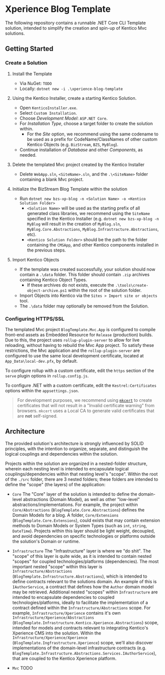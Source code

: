 # Xperience Blog Template

The following repository contains a runnable .NET Core CLI Template solution, intended to simplify the creation and spin-up of Kentico Mvc solutions.

## Getting Started

### Create a Solution

1. Install the Template

   - Via NuGet: `TODO`
   - Locally: `dotnet new -i .\xperience-blog-template`

2. Using the Kentico Installer, create a starting Kentico Solution.

   - Open `KenticoInstaller.exe`.
   - Select `Custom Installation`.
   - Choose _Development Model_: `ASP.NET Core`.
   - For _Installation Type_, choose a target folder to create the solution within.
     - For the _Site_ option, we recommend using the same codename to be used as a prefix for CodeName/ClassNames of other custom Kentico Objects (e.g. `BizStream`, `BZS`, `MyBlog`).
   - Continue installation of _Database_ and other _Components_, as needed.

3. Delete the templated Mvc project created by the Kentico Installer

   - Delete `WebApp.sln`, `<SiteName>.sln`, and the `.\<SiteName>` folder containing a blank Mvc project.

4. Initialize the BizStream Blog Template within the solution
   - Run `dotnet new bzs-xp-blog -n <Solution Name> -o <Kentico Solution Folder>`
     - `<Solution Name>` will be used as the starting prefix of all generated class libraries, we recommend using the `SiteName` specified in the Kentico Installer (e.g. `dotnet new bzs-xp-blog -n MyBlog` will result in the creation of `MyBlog.sln`, `MyBlog.Core.Abstractions`, `MyBlog.Infrastracture.Abstractions`, etc).
     - `<Kentico Solution Folder>` should be the path to the folder containing the `CMSApp`, and other Kentico components installed in the previous steps.
  
5. Import Kentico Objects
    - If the template was created successfully, your solution should now contain a `.\data` folder. This folder should contain `.zip` archives containing Kentico Object Types.
        - If these archives do not exists, execute the `.\tools\create-object-archive.ps1` within the root of the solution folder.
    - Import Objects into Kentico via the `Sites > Import site or objects` tool.
    - The `.\data` folder may optionally be removed from the Solution.

### Configuring HTTPS/SSL

The templated Mvc project `BlogTemplate.Mvc.App` is configured to compile front-end assets as Embedded Resource for `Release` (production) builds. Due to this, the project uses `rollup-plugin-server` to allow for live reloading, without having to rebuild the Mvc App project. To satisfy these restrictions, the Mvc application and the `rollup-plugin-server` are configured to use the same local development certificate, located at `App_Data\local-dev.pfx`, by default. 

To configure rollup with a custom certificate, edit the `https` section of the `serve` plugin options in `rollup.config.js`.

To configure .NET with a custom certificate, edit the `Kestrel:Certificates` options within the `appsettings.json`.

> For development purposes, we recommend using [`mkcert`](https://github.com/FiloSottile/mkcert) to create certificates that will not result in a "Invalid certificate warning" from browsers. `mkcert` uses a Local CA to generate valid certificates that are **not** self-signed.

## Architecture

The provided solution's architecture is strongly influenced by SOLID principles, with the intention to organize, separate, and distinguish the logical couplings and dependencies within the solution.

Projects within the solution are organized in a nested-folder structure, wherein each nesting level is intended to encapsulate logical couplings/dependencies within that nesting level's "scope". Within the root of the `./src` folder, there are 3 nested folders; these folders are intended to define the "scope" (the layers) of the application:

- `Core`
  The "Core" layer of the solution is intended to define the domain-level abstractions (Domain Model), as well as other "low-level" abstractions/implementations. For example, the project within `Core/Abstractions` (`BlogTemplate.Core.Abstractions`) defines the Domain Models for a blog. A folder, `Core/Extensions` (`BlogTemplate.Core.Extensions`), could exists that may contain extension methods to Domain Models or System Types (such as `int`, `string`, `DateTime`). Projects within this layer should be light weight, decoupled, and avoid dependencies on specific technologies or platforms outside the solution's Domain or runtime.

- `Infrastructure`
  The "Infrastructure" layer is where we "do shit". The "scope" of this layer is quite wide, as it is intended to contain nested "scopes" for coupled technologies/platforms (dependencies). The most important nested "scope" within this layer is `Infrastructure/Abstractions` (`BlogTemplate.Infrastructure.Abstractions`), which is intended to define contracts relevant to the solutions domain. An example of this is `IAuthorService`, a contract that defines how the `Author` domain model may be retrieved. Additional nested "scopes" within `Infrastructure` are intended to encapsulate dependencies to coupled technologies/platforms, ideally to facilitate the implementation of a contract defined within the `Infrastructure/Abstractions` scope. For example, `Infrastructure/Xperience` contains it's own `Infrastructure/Xperience/Abstractions` (`BlogTemplate.Infrastructure.Kentico.Xperience.Abstractions`) scope, intended for models and contracts relevant to integrating Kentico's Xperience CMS into the solution. Within the `Infrastructure/Xperience/Xperience` (`BlogTemplate.Ingfrastructure.Xperience`) scope, we'll also discover implementations of the domain-level infrastructure contracts (e.g. `BlogTemplate.Infrastructure.Abstractions.Services.IAuthorService`), that are coupled to the Kentico Xperience platform.

- `Mvc`
  TODO
